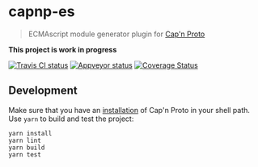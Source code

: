 # capnp-es

> ECMAscript module generator plugin for [Cap'n Proto][capnp]

**This project is work in progress**

[![Travis CI status][travis-badge]][travis]
[![Appveyor status][appveyor-badge]][appveyor]
[![Coverage Status][coverage-badge]][coverage]

## Development

Make sure that you have an [installation][capnp-installation] of Cap'n Proto in your shell path. Use `yarn` to build
and test the project:

```
yarn install
yarn lint
yarn build
yarn test
```

[capnp]: https://capnproto.org
[capnp-installation]: https://capnproto.org/install.html
[travis]: https://travis-ci.org/mattyclarkson/capnp-es
[travis-badge]: https://travis-ci.org/mattyclarkson/capnp-es.svg?branch=master
[appveyor]: https://ci.appveyor.com/project/mattyclarkson/capnp-es/branch/master
[appveyor-badge]: https://ci.appveyor.com/api/projects/status/4rq5l82it6mto8a6/branch/master?svg=true
[coverage]: https://coveralls.io/github/mattyclarkson/capnp-es?branch=master
[coverage-badge]: https://coveralls.io/repos/github/mattyclarkson/capnp-es/badge.svg?branch=master
